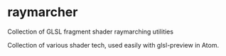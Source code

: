 # raymarcher
Collection of GLSL fragment shader raymarching utilities

Collection of various shader tech, used easily with glsl-preview in Atom.

